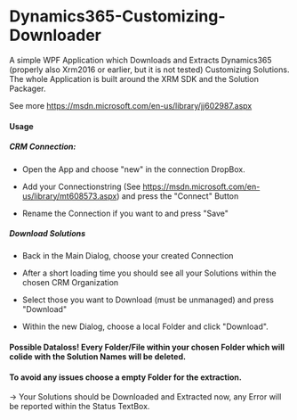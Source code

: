 # Dynamics365-Customizing-Downloader

A simple WPF Application which Downloads and Extracts Dynamics365 (properly also Xrm2016 or earlier, but it is not tested) Customizing Solutions.
The whole Application is built around the XRM SDK and the Solution Packager.

See more https://msdn.microsoft.com/en-us/library/jj602987.aspx

#### Usage

##### CRM Connection:
- Open the App and choose "new" in the connection DropBox.

- Add your Connectionstring (See https://msdn.microsoft.com/en-us/library/mt608573.aspx) and press the "Connect" Button

- Rename the Connection if you want to and press "Save"

##### Download Solutions
- Back in the Main Dialog, choose your created Connection

- After a short loading time you should see all your Solutions within the chosen CRM Organization

- Select those you want to Download (must be unmanaged) and press "Download"

- Within the new Dialog, choose a local Folder and click "Download".
#### Possible Dataloss! Every Folder/File within your chosen Folder which will colide with the Solution Names will be deleted. 
#### To avoid any issues choose a empty Folder for the extraction.

-> Your Solutions should be Downloaded and Extracted now, any Error will be reported within the Status TextBox.
